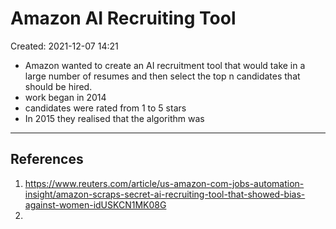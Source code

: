 # Amazon AI Recruiting Tool
Created: 2021-12-07 14:21


- Amazon wanted to create an AI recruitment tool that would take in a large number of resumes and then select the top n candidates that should be hired. 
- work began in 2014
- candidates were rated from 1 to 5 stars
- In 2015 they realised that the algorithm was 




---
## References
1. https://www.reuters.com/article/us-amazon-com-jobs-automation-insight/amazon-scraps-secret-ai-recruiting-tool-that-showed-bias-against-women-idUSKCN1MK08G
2. 